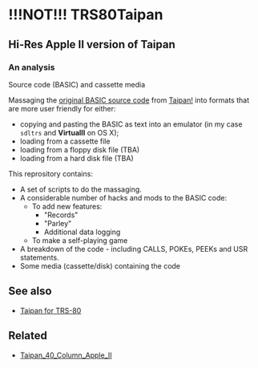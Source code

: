 # !!!NOT!!! TRS80Taipan
## Hi-Res Apple II version of Taipan
### An analysis

Source code (BASIC) and cassette media

Massaging the [original BASIC source code](https://taipangame.com/BASIC.txt) from [Taipan!](https://taipangame.com) into formats that are more user friendly for either:
- copying and pasting the BASIC as text into an emulator (in my case `sdltrs` and **VirtualII** on OS X);
- loading from a cassette file
- loading from a floppy disk file (TBA)
- loading from a hard disk file (TBA)

This reprository contains:
 - A set of scripts to do the massaging.
 - A considerable number of hacks and mods to the BASIC code:
   - To add new features:
     - "Records"
     - "Parley" 
     - Additional data logging
   - To make a self-playing game
 - A breakdown of the code - including CALLS, POKEs, PEEKs and USR statements.
 - Some media (cassette/disk) containing the code

## See also 
- [Taipan for TRS-80](https://gr33nonline.wordpress.com/2024/12/23/taipan-for-trs-80/)

## Related
- [Taipan_40_Column_Apple_II](https://github.com/greenonline/Taipan_40_Column_Apple_II/)
